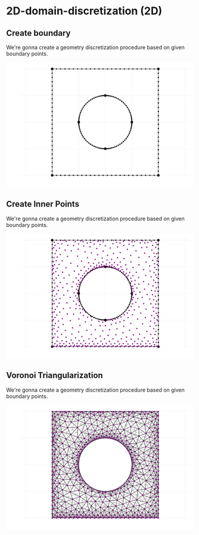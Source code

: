 # 2D-domain-discretization (2D)
## Create boundary
We're gonna create a geometry discretization procedure based on given boundary points.

![alt text](https://github.com/gaabnuneses/2D-domain-discretization/blob/main/Boundary.png?raw=true)

## Create Inner Points
We're gonna create a geometry discretization procedure based on given boundary points.

![alt text](https://github.com/gaabnuneses/2D-domain-discretization/blob/main/Inner.png?raw=true)

## Voronoi Triangularization
We're gonna create a geometry discretization procedure based on given boundary points.

![alt text](https://github.com/gaabnuneses/2D-domain-discretization/blob/main/Triangle.png?raw=true)
